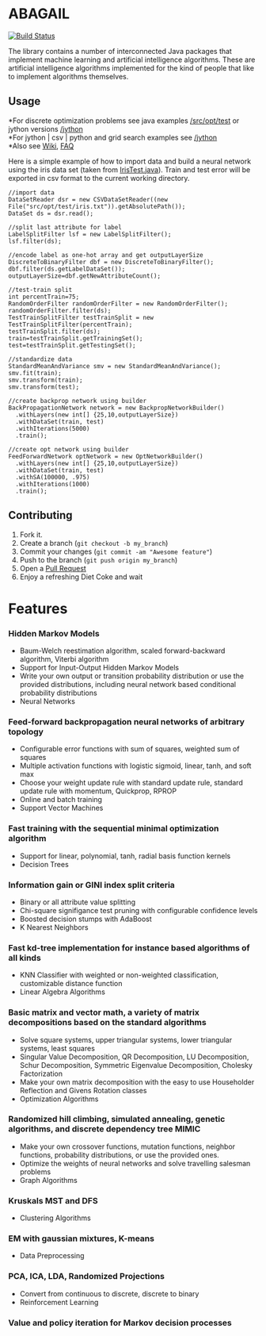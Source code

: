 ABAGAIL
=======

[![Build Status](https://travis-ci.org/pushkar/ABAGAIL.svg?branch=master)](https://travis-ci.org/pushkar/ABAGAIL)

The library contains a number of interconnected Java packages that implement machine learning and artificial intelligence algorithms. These are artificial intelligence algorithms implemented for the kind of people that like to implement algorithms themselves.

Usage
------
*For discrete optimization problems see java examples [/src/opt/test](https://github.com/pushkar/ABAGAIL/tree/master/src/opt/test) or jython versions [/jython](https://github.com/pushkar/ABAGAIL/tree/master/jython)   
*For jython | csv | python and grid search examples see [/jython](https://github.com/pushkar/ABAGAIL/blob/master/jython)   
*Also see [Wiki](https://github.com/pushkar/ABAGAIL/wiki), [FAQ](https://github.com/pushkar/ABAGAIL/blob/master/faq.md) 

Here is a simple example of how to import data and build a neural network using the iris data set (taken from [IrisTest.java](https://github.com/pushkar/ABAGAIL/blob/master/src/opt/test/IrisTest.java)).  Train and test error will be exported in csv format to the current working directory.   
```
//import data
DataSetReader dsr = new CSVDataSetReader((new File("src/opt/test/iris.txt")).getAbsolutePath());
DataSet ds = dsr.read();

//split last attribute for label
LabelSplitFilter lsf = new LabelSplitFilter();
lsf.filter(ds);

//encode label as one-hot array and get outputLayerSize
DiscreteToBinaryFilter dbf = new DiscreteToBinaryFilter();
dbf.filter(ds.getLabelDataSet());
outputLayerSize=dbf.getNewAttributeCount();

//test-train split
int percentTrain=75;
RandomOrderFilter randomOrderFilter = new RandomOrderFilter();
randomOrderFilter.filter(ds);
TestTrainSplitFilter testTrainSplit = new TestTrainSplitFilter(percentTrain);
testTrainSplit.filter(ds);
train=testTrainSplit.getTrainingSet();
test=testTrainSplit.getTestingSet();

//standardize data
StandardMeanAndVariance smv = new StandardMeanAndVariance();
smv.fit(train);
smv.transform(train);
smv.transform(test);

//create backprop network using builder
BackPropagationNetwork network = new BackpropNetworkBuilder()
  .withLayers(new int[] {25,10,outputLayerSize})
  .withDataSet(train, test)
  .withIterations(5000)
  .train();
  
//create opt network using builder
FeedForwardNetwork optNetwork = new OptNetworkBuilder()
  .withLayers(new int[] {25,10,outputLayerSize})
  .withDataSet(train, test)
  .withSA(100000, .975)
  .withIterations(1000)
  .train();

```


Contributing
------------

1. Fork it.
2. Create a branch (`git checkout -b my_branch`)
3. Commit your changes (`git commit -am "Awesome feature"`)
4. Push to the branch (`git push origin my_branch`)
5. Open a [Pull Request][1]
6. Enjoy a refreshing Diet Coke and wait 

Features
========

### Hidden Markov Models

* Baum-Welch reestimation algorithm, scaled forward-backward algorithm, Viterbi algorithm
* Support for Input-Output Hidden Markov Models
* Write your own output or transition probability distribution or use the provided distributions, including neural network based conditional probability distributions
* Neural Networks

### Feed-forward backpropagation neural networks of arbitrary topology
* Configurable error functions with sum of squares, weighted sum of squares
* Multiple activation functions with logistic sigmoid, linear, tanh, and soft max
* Choose your weight update rule with standard update rule, standard update rule with momentum, Quickprop, RPROP
* Online and batch training
* Support Vector Machines

### Fast training with the sequential minimal optimization algorithm
* Support for linear, polynomial, tanh, radial basis function kernels
* Decision Trees

### Information gain or GINI index split criteria
* Binary or all attribute value splitting
* Chi-square signifigance test pruning with configurable confidence levels
* Boosted decision stumps with AdaBoost
* K Nearest Neighbors

### Fast kd-tree implementation for instance based algorithms of all kinds
* KNN Classifier with weighted or non-weighted classification, customizable distance function
* Linear Algebra Algorithms

### Basic matrix and vector math, a variety of matrix decompositions based on the standard algorithms
* Solve square systems, upper triangular systems, lower triangular systems, least squares
* Singular Value Decomposition, QR Decomposition, LU Decomposition, Schur Decomposition, Symmetric Eigenvalue Decomposition, Cholesky Factorization
* Make your own matrix decomposition with the easy to use Householder Reflection and Givens Rotation classes
* Optimization Algorithms

### Randomized hill climbing, simulated annealing, genetic algorithms, and discrete dependency tree MIMIC
* Make your own crossover functions, mutation functions, neighbor functions, probability distributions, or use the provided ones.
* Optimize the weights of neural networks and solve travelling salesman problems
* Graph Algorithms

### Kruskals MST and DFS
* Clustering Algorithms

### EM with gaussian mixtures, K-means
* Data Preprocessing

### PCA, ICA, LDA, Randomized Projections
* Convert from continuous to discrete, discrete to binary
* Reinforcement Learning

### Value and policy iteration for Markov decision processes

[1]: https://help.github.com/articles/using-pull-requests
